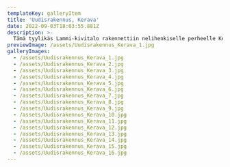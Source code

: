 ```yaml
---
templateKey: galleryItem
title: 'Uudisrakennus, Kerava'
date: 2022-09-03T18:03:55.881Z
description: >-
  Tämä tyylikäs Lammi-kivitalo rakennettiin nelihenkiselle perheelle Keravalle. Suunnittelin tähän uudiskohteeseen sisustuksen osalta koko paketin: pinnat, kiintokalusteet, irtokalusteet, tekstiilit ja valaistuksen. Sisustussuunnittelussa kiinnitettiin erityisesti huomiota materiaalien ja värien yhteensopivuuteen sekä monipuolisiin valaistusratkaisuihin. Myös korkean tilan akustiikka otettiin huomioon erilaisilla akustisilla ratkaisuilla.
previewImage: /assets/Uudisrakennus_Kerava_1.jpg
galleryImages:
  - /assets/Uudisrakennus_Kerava_1.jpg
  - /assets/Uudisrakennus_Kerava_2.jpg
  - /assets/Uudisrakennus_Kerava_3.jpg
  - /assets/Uudisrakennus_Kerava_4.jpg
  - /assets/Uudisrakennus_Kerava_5.jpg
  - /assets/Uudisrakennus_Kerava_6.jpg
  - /assets/Uudisrakennus_Kerava_7.jpg
  - /assets/Uudisrakennus_Kerava_8.jpg
  - /assets/Uudisrakennus_Kerava_9.jpg
  - /assets/Uudisrakennus_Kerava_10.jpg
  - /assets/Uudisrakennus_Kerava_11.jpg
  - /assets/Uudisrakennus_Kerava_12.jpg
  - /assets/Uudisrakennus_Kerava_13.jpg
  - /assets/Uudisrakennus_Kerava_14.jpg
  - /assets/Uudisrakennus_Kerava_15.jpg
  - /assets/Uudisrakennus_Kerava_16.jpg
---
```


